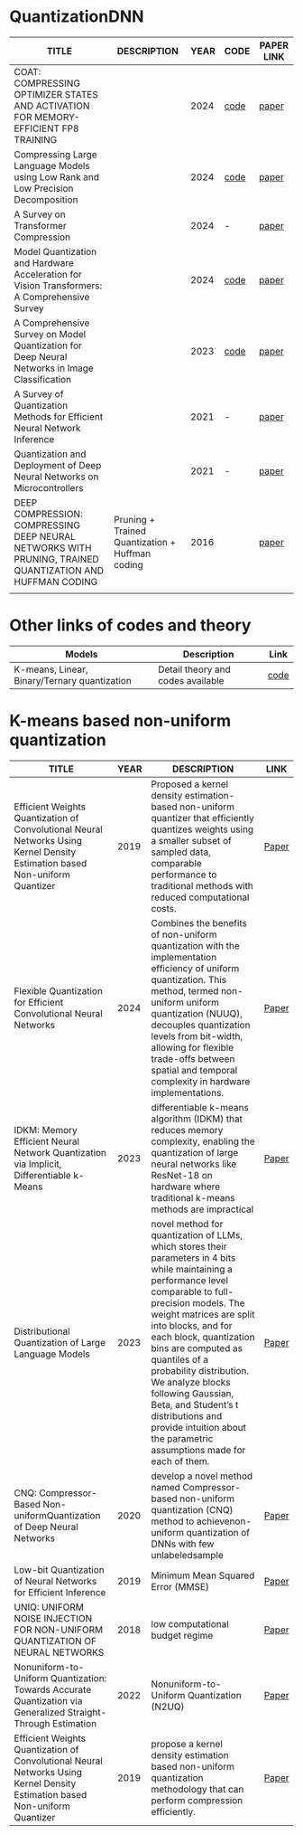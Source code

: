 # QuantizationDNN


| TITLE |DESCRIPTION| YEAR | CODE | PAPER LINK |
|-------|------|------|------|--------|
| COAT: COMPRESSING OPTIMIZER STATES AND ACTIVATION FOR MEMORY-EFFICIENT FP8 TRAINING|          | 2024 | [code](https://github.com/NVlabs/COAT)                                   | [paper](https://arxiv.org/abs/2410.19313) |
| Compressing Large Language Models using Low Rank and Low Precision Decomposition    |         | 2024 | [code](https://github.com/pilancilab/caldera)                            | [paper](https://arxiv.org/abs/2405.18886) |
| A Survey on Transformer Compression                                                  |        | 2024 |  -                                                                       | [paper](https://arxiv.org/abs/2402.05964) |
| Model Quantization and Hardware Acceleration for Vision Transformers: A Comprehensive Survey | | 2024 |[code](https://github.com/DD-DuDa/awesome-vit-quantization-acceleration)  | [paper](https://arxiv.org/abs/2405.00314) |
|A Comprehensive Survey on Model Quantization for Deep Neural Networks in Image Classification | | 2023 | [code](https://github.com/NVIDIA/FasterTransformer)                      | [paper](https://dl.acm.org/doi/10.1145/3623402) |
|  A Survey of Quantization Methods for Efficient Neural Network Inference                     || 2021 |  -                                                                       | [paper](https://arxiv.org/abs/2103.13630) |
| Quantization and Deployment of Deep Neural Networks on Microcontrollers                      | |2021 | -                                                                        | [paper](https://arxiv.org/abs/2105.13331) |
| DEEP COMPRESSION: COMPRESSING DEEP NEURAL NETWORKS WITH PRUNING, TRAINED QUANTIZATION AND HUFFMAN CODING  | Pruning + Trained Quantization + Huffman coding  |  2016 |  | [paper](https://arxiv.org/abs/1510.00149)  |
|     |     |     |  ||


# Other links of codes and theory

|Models| Description | Link |
|-----|------|------|
|K-means, Linear, Binary/Ternary quantization | Detail theory and codes available| [code](https://www.coditation.com/blog/how-to-optimize-large-deep-learning-models-using-quantization#:~:text=K%2DMeans%2Dbased%20quantization%20is,the%20K%2DMeans%20clustering%20algorithm.)|


# K-means based non-uniform quantization
| TITLE | YEAR | DESCRIPTION |LINK |
|------|-------|------|-------|
| Efficient Weights Quantization of Convolutional Neural Networks Using Kernel Density Estimation based Non-uniform Quantizer |  2019  | Proposed a kernel density estimation-based non-uniform quantizer that efficiently quantizes weights using a smaller subset of sampled data, comparable performance to traditional methods with reduced computational costs. | [Paper](https://mdpi.com/2076-3417/9/12/2559?utm_source=chatgpt.com)  |
|  Flexible Quantization for Efficient Convolutional Neural Networks | 2024  | Combines the benefits of non-uniform quantization with the implementation efficiency of uniform quantization. This method, termed non-uniform uniform quantization (NUUQ), decouples quantization levels from bit-width, allowing for flexible trade-offs between spatial and temporal complexity in hardware implementations. | [Paper](https://www.mdpi.com/2079-9292/13/10/1923?utm_source=chatgpt.com) |
| IDKM: Memory Efficient Neural Network Quantization via Implicit, Differentiable k-Means |  2023  |  differentiable k-means algorithm (IDKM) that reduces memory complexity, enabling the quantization of large neural networks like ResNet-18 on hardware where traditional k-means methods are impractical  |  [Paper](https://arxiv.org/abs/2312.07759?utm_source=chatgpt.com)  |
| Distributional Quantization of Large Language Models | 2023 | novel method for quantization of LLMs, which stores their parameters in 4 bits while maintaining a performance level comparable to full-precision models. The weight matrices are split into blocks, and for each block, quantization bins are computed as quantiles of a probability distribution. We analyze blocks following Gaussian, Beta, and Student’s t distributions and provide intuition about the parametric assumptions made for each of them. | [Paper](https://www.google.com/search?q=Distributional+Quantization+of+Large+Language+Models&rlz=1C1GCEU_enMY1056MY1057&oq=Distributional+Quantization+of+Large+Language+Models&gs_lcrp=EgZjaHJvbWUyBggAEEUYOTIKCAEQABiABBiiBDIHCAIQABjvBTIKCAMQABiABBiiBNIBBzUzMGowajeoAgCwAgA&sourceid=chrome&ie=UTF-8#vhid=zephyr:0&vssid=atritem-https://www.cee.org/sites/default/files/rsi/Papers/Cholakov_Radostin.pdf) |
| CNQ: Compressor-Based Non-uniformQuantization of Deep Neural Networks | 2020 | develop a novel method named Compressor-based non-uniform quantization (CNQ) method to achievenon-uniform quantization of DNNs with few unlabeledsample | [Paper](https://ietresearch.onlinelibrary.wiley.com/doi/epdf/10.1049/cje.2020.09.014) |
| Low-bit Quantization of Neural Networks for Efficient Inference | 2019 | Minimum Mean Squared Error (MMSE) | [Paper](https://www.google.com/search?q=low-bit+quantization+of+neural+networks+for+efficient+inference&rlz=1C1GCEU_enMY1056MY1057&oq=Low-bit+Quantization+of+Neural+Networks+for+Efficient+Inference&gs_lcrp=EgZjaHJvbWUqBwgAEAAYgAQyBwgAEAAYgAQyBggBEEUYPNIBBzM3OWowajeoAgCwAgA&sourceid=chrome&ie=UTF-8) |
| UNIQ: UNIFORM NOISE INJECTION FOR NON-UNIFORM QUANTIZATION OF NEURAL NETWORKS | 2018 | low computational budget regime | [Paper](https://www.google.com/search?q=UNIQ%3A+UNIFORM+NOISE+INJECTION+FOR+NON-UNIFORM+QUANTIZATION+OF+NEURAL+NETWORKS&rlz=1C1GCEU_enMY1056MY1057&oq=UNIQ%3A+UNIFORM+NOISE+INJECTION+FOR+NON-UNIFORM+QUANTIZATION+OF+NEURAL+NETWORKS&gs_lcrp=EgZjaHJvbWUyBggAEEUYOTIGCAEQRRg60gEHODA2ajBqN6gCALACAA&sourceid=chrome&ie=UTF-8) |
| Nonuniform-to-Uniform Quantization: Towards Accurate Quantization via Generalized Straight-Through Estimation | 2022 | Nonuniform-to-Uniform Quantization (N2UQ) | [Paper](https://ieeexplore.ieee.org/stamp/stamp.jsp?tp=&arnumber=9879262) |
| Efficient Weights Quantization of Convolutional Neural Networks Using Kernel Density Estimation based Non-uniform Quantizer | 2019 | propose a kernel density estimation based non-uniform quantization methodology that can perform compression efficiently. | [Paper](https://www.mdpi.com/2076-3417/9/12/2559) |









